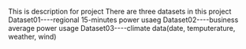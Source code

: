 This is description for project
There are three datasets in this project
Dataset01----regional 15-minutes power usaeg
Dataset02----business average power usage
Dataset03----climate data(date, temputerature, weather, wind)
